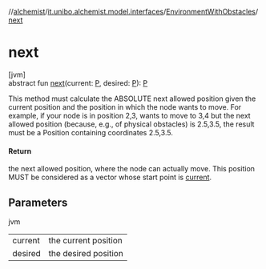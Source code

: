 //[alchemist](../../../index.md)/[it.unibo.alchemist.model.interfaces](../index.md)/[EnvironmentWithObstacles](index.md)/[next](next.md)

# next

[jvm]\
abstract fun [next](next.md)(current: [P](index.md), desired: [P](index.md)): [P](index.md)

This method must calculate the ABSOLUTE next allowed position given the current position and the position in which the node wants to move. For example, if your node is in position 2,3, wants to move to 3,4 but the next allowed position (because, e.g., of physical obstacles) is 2.5,3.5, the result must be a Position containing coordinates 2.5,3.5.

#### Return

the next allowed position, where the node can actually move. This position MUST be considered as a vector whose start point is [current](next.md).

## Parameters

jvm

| | |
|---|---|
| current | the current position |
| desired | the desired position |
